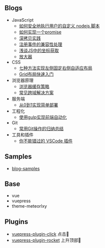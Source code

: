 ## Blogs
- JavaScript
    - [如何安全地执行用户的自定义 nodejs 脚本](https://github.com/lvqq/blog/issues/56)
    - [如何实现一个promise](https://github.com/lvqq/blog-code/issues/35)
    - [深拷贝实践](https://github.com/lvqq/blog-code/issues/33)
    - [注册事件的兼容性处理](https://github.com/lvqq/blog-code/issues/25)
    - [浅谈JS中的坐标获取](https://github.com/lvqq/blog-code/issues/24)
    - [放大器](https://github.com/lvqq/blog-code/issues/23)
- CSS
    - [七种方法实现左侧固定右侧自适应布局](https://github.com/lvqq/blog-code/issues/29)
    - [Grid布局快速入门](https://github.com/lvqq/blog-code/issues/28)
- 浏览器原理
    - [浏览器缓存策略](https://github.com/lvqq/blog-code/issues/34)
    - [常见跨域解决方案](https://github.com/lvqq/blog-code/issues/30)
- 服务端
    - [从0到1实现简单部署](https://github.com/lvqq/blog/issues/44)
- 工程化
    - [使用gulp实现前端自动化](https://github.com/lvqq/blog-code/issues/31)
- Git
    - [常用Git操作的归纳总结](https://github.com/lvqq/blog-code/issues/26)
- 工具和插件
    - [你不能错过的 VSCode 插件](https://github.com/lvqq/blog-code/issues/36)

## Samples
- [blog-samples](https://github.com/lvqq/blog-samples)

## Base
- vue
- vuepress
- theme-meteorlxy

## Plugins
- [vuepress-plugin-click](https://github.com/lvqq/vuepress-plugin-click) 点击💖
- [vuepress-plugin-rocket](https://github.com/lvqq/vuepress-plugin-rocket) 上升顶部🚀
